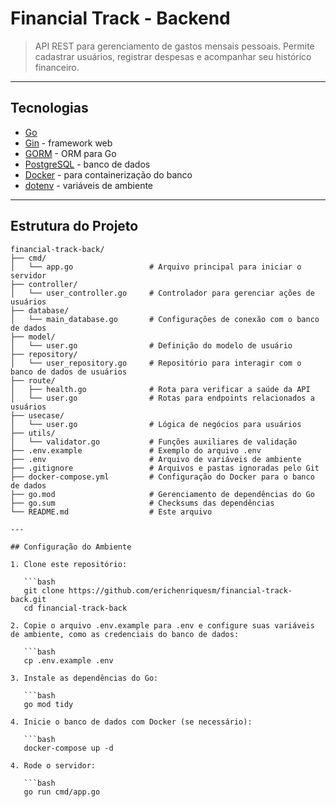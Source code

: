 # Financial Track - Backend

> API REST para gerenciamento de gastos mensais pessoais. Permite cadastrar usuários, registrar despesas e acompanhar seu histórico financeiro.

---

## Tecnologias

- [Go](https://golang.org/)  
- [Gin](https://github.com/gin-gonic/gin) - framework web  
- [GORM](https://gorm.io/) - ORM para Go  
- [PostgreSQL](https://www.postgresql.org/) - banco de dados  
- [Docker](https://www.docker.com/) - para containerização do banco  
- [dotenv](https://github.com/joho/godotenv) - variáveis de ambiente  

---

## Estrutura do Projeto

```text
financial-track-back/
├── cmd/
│   └── app.go                 # Arquivo principal para iniciar o servidor
├── controller/
│   └── user_controller.go     # Controlador para gerenciar ações de usuários
├── database/
│   └── main_database.go       # Configurações de conexão com o banco de dados
├── model/
│   └── user.go                # Definição do modelo de usuário
├── repository/
│   └── user_repository.go     # Repositório para interagir com o banco de dados de usuários
├── route/
│   ├── health.go              # Rota para verificar a saúde da API
│   └── user.go                # Rotas para endpoints relacionados a usuários
├── usecase/
│   └── user.go                # Lógica de negócios para usuários
├── utils/
│   └── validator.go           # Funções auxiliares de validação
├── .env.example               # Exemplo do arquivo .env
├── .env                       # Arquivo de variáveis de ambiente
├── .gitignore                 # Arquivos e pastas ignoradas pelo Git
├── docker-compose.yml         # Configuração do Docker para o banco de dados
├── go.mod                     # Gerenciamento de dependências do Go
├── go.sum                     # Checksums das dependências
└── README.md                  # Este arquivo

---

## Configuração do Ambiente

1. Clone este repositório:

   ```bash
   git clone https://github.com/erichenriquesm/financial-track-back.git
   cd financial-track-back

2. Copie o arquivo .env.example para .env e configure suas variáveis de ambiente, como as credenciais do banco de dados:

   ```bash
   cp .env.example .env

3. Instale as dependências do Go:

   ```bash
   go mod tidy

4. Inicie o banco de dados com Docker (se necessário):

   ```bash
   docker-compose up -d

4. Rode o servidor:

   ```bash
   go run cmd/app.go
